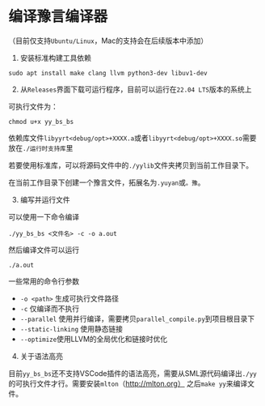 
# 编译豫言编译器

（目前仅支持`Ubuntu/Linux`，Mac的支持会在后续版本中添加）

1. 安装标准构建工具依赖
```
sudo apt install make clang llvm python3-dev libuv1-dev
```

2. 从`Releases`界面下载可运行程序，目前可以运行在`22.04 LTS`版本的系统上

可执行文件为：
```
chmod u+x yy_bs_bs
```

依赖库文件`libyyrt<debug/opt>+XXXX.a`或者`libyyrt<debug/opt>+XXXX.so`需要放在`./运行时支持库`里

若要使用标准库，可以将源码文件中的`./yylib`文件夹拷贝到当前工作目录下。

在当前工作目录下创建一个豫言文件，拓展名为`.yuyan`或`。豫`。

3. 编写并运行文件


可以使用一下命令编译
```
./yy_bs_bs <文件名> -c -o a.out
```

然后编译文件可以运行
```
./a.out
```

一些常用的命令行参数
+ `-o <path>` 生成可执行文件路径
+ `-c` 仅编译而不执行
+ `--parallel` 使用并行编译，需要拷贝`parallel_compile.py`到项目根目录下
+ `--static-linking` 使用静态链接
+ `--optimize`使用LLVM的全局优化和链接时优化

4. 关于语法高亮

目前`yy_bs_bs`还不支持VSCode插件的语法高亮，需要从SML源代码编译出`./yy`的可执行文件才行。需要安装`mlton`（http://mlton.org）
之后`make yy`来编译文件。

